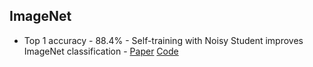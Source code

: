## ImageNet
- Top 1 accuracy - 88.4% - Self-training with Noisy Student improves ImageNet classification - [Paper](https://arxiv.org/abs/1911.04252) [Code](https://github.com/tensorflow/tpu/tree/master/models/official/efficientnet)